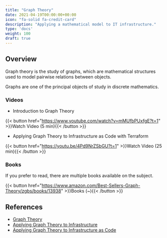 ```yaml
---
title: "Graph Theory"
date: 2021-04-19T00:00:00+00:00
icon: "fa-solid fa-credit-card"
description: "Applying a mathematical model to IT infrastructure."
type: 'docs'
weight: 100
draft: true
---
```


## Overview

Graph theory is the study of graphs, which are mathematical structures used to model pairwise relations between objects.

Graphs are one of the principal objects of study in discrete mathematics.

### Videos

- Introduction to Graph Theory

{{< button href="https://www.youtube.com/watch?v=mMUfbPUxfgE?t=1" >}}Watch Video (5 min){{< /button >}}

- Applying Graph Theory to Infrastructure as Code with Terraform

{{< button href="https://youtu.be/4Pd9NrZSbGU?t=1" >}}Watch Video (25 min){{< /button >}}

### Books

If you prefer to read, there are multiple books available on the subject.

{{< button href="https://www.amazon.com/Best-Sellers-Graph-Theory/zgbs/books/13938" >}}Books (~){{< /button >}}

## References

- [Graph Theory](https://en.wikipedia.org/wiki/Graph_theory)
- [Applying Graph Theory to Infrastructure](https://www.youtube.com/watch?v=4Pd9NrZSbGU)
- [Applying Graph Theory to Infrastructure as Code](https://www.youtube.com/watch?v=Ce3RNfRbdZ0)
